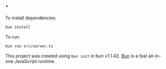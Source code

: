 # .

To install dependencies:

```bash
bun install
```

To run:

```bash
bun run src/server.ts
```

This project was created using `bun init` in bun v1.1.42. [Bun](https://bun.sh) is a fast all-in-one JavaScript runtime.
